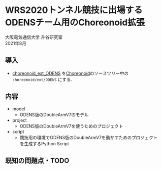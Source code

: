 # WRS2020トンネル競技に出場するODENSチーム用のChoreonoid拡張

大阪電気通信大学 升谷研究室  
2021年8月  

## 導入

- [choreonoid_ext_ODENS]([https://github.com/MasutaniLab/choreonoid_ext_ODENS) を[Choreonoid](https://github.com/choreonoid/choreonoid)のソースツリー中の`choreonoid/ext/ODENS` にする．

## 内容

- model
    - ODENS版のDoubleArmV7のモデル
- project
    - ODENS版のDoubleArmV7を使うためのプロジェクト
- script
    - 競技用の環境でODENS版のDoubleArmV7を動かすためのプロジェクトを生成するPython Script

## 既知の問題点・TODO

